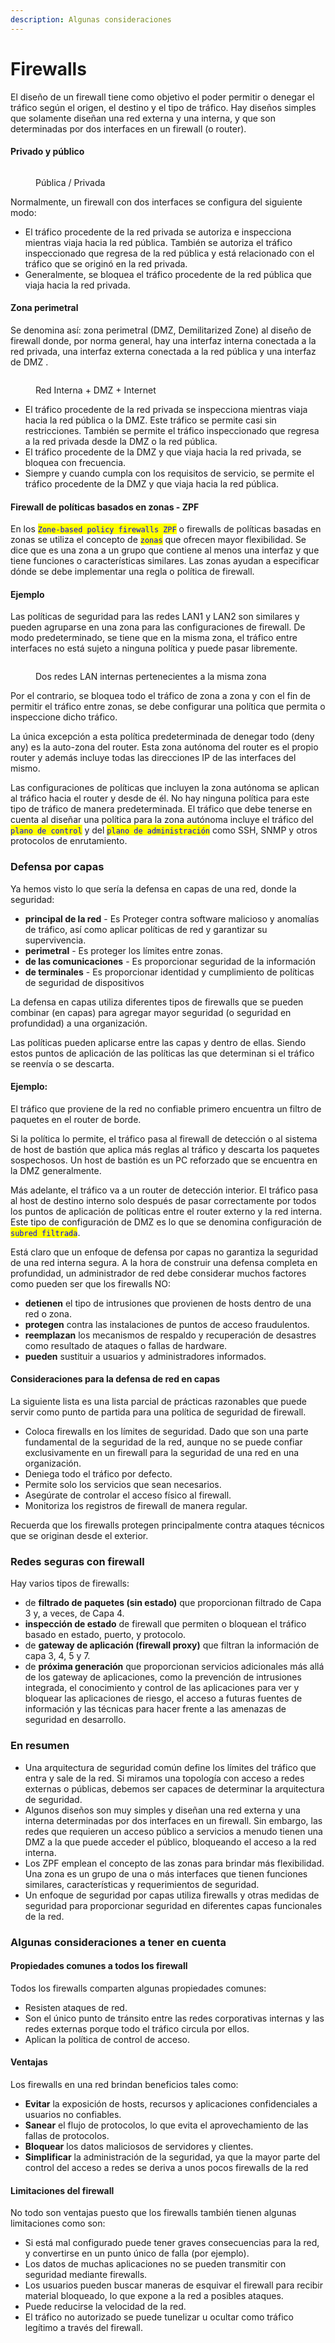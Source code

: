```yaml
---
description: Algunas consideraciones
---
```


# Firewalls

El diseño de un firewall tiene como objetivo el poder permitir o denegar el tráfico según el origen, el destino y el tipo de tráfico. Hay diseños simples que solamente diseñan una red externa y una interna, y que son determinadas por dos interfaces en un firewall (o router).

#### Privado y público

<figure><img src="../../.gitbook/assets/image (10) (4).png" alt=""><figcaption><p>Pública / Privada</p></figcaption></figure>



Normalmente, un firewall con dos interfaces se configura del siguiente modo:

* El tráfico procedente de la red privada se autoriza e inspecciona mientras viaja hacia la red pública. También se autoriza el tráfico inspeccionado que regresa de la red pública y está relacionado con el tráfico que se originó en la red privada.
* Generalmente, se bloquea el tráfico procedente de la red pública que viaja hacia la red privada.

#### Zona perimetral

Se denomina así:  zona perimetral (DMZ, Demilitarized Zone) al diseño de firewall donde, por norma general, hay una interfaz interna conectada a la red privada, una interfaz externa conectada a la red pública y una interfaz de DMZ .

<figure><img src="../../.gitbook/assets/image (31).png" alt=""><figcaption><p>Red Interna + DMZ + Internet</p></figcaption></figure>

* El tráfico procedente de la red privada se inspecciona mientras viaja hacia la red pública o la DMZ. Este tráfico se permite casi sin restricciones. También se permite el tráfico inspeccionado que regresa a la red privada desde la DMZ o la red pública.
* El tráfico procedente de la DMZ y que viaja hacia la red privada, se bloquea con frecuencia.
* Siempre y cuando cumpla con los requisitos de servicio,  se permite el tráfico procedente de la DMZ y que viaja hacia la red pública.

#### Firewall de políticas basados en zonas - ZPF

En los <mark style="color:blue;">`Zone-based policy firewalls ZPF`</mark> o firewalls de políticas basadas en zonas  se utiliza el concepto de <mark style="color:blue;">`zonas`</mark> que ofrecen mayor flexibilidad. Se dice que es una zona a un grupo que contiene al menos una interfaz y que tiene funciones o características similares. Las zonas ayudan a especificar dónde se debe implementar una regla o política de firewall.&#x20;

#### Ejemplo

Las políticas de seguridad para las redes LAN1 y LAN2 son similares y pueden agruparse en una zona para las configuraciones de firewall. De modo predeterminado, se tiene que en la misma zona, el tráfico entre interfaces no está sujeto a ninguna política y puede pasar libremente.&#x20;

<figure><img src="../../.gitbook/assets/image.png" alt=""><figcaption><p>Dos redes LAN internas pertenecientes a la misma zona</p></figcaption></figure>

Por el contrario, se bloquea todo el tráfico de zona a zona y con el fin de permitir el tráfico entre zonas, se debe configurar una política que permita o inspeccione dicho tráfico.

La única excepción a esta política predeterminada de denegar todo (deny any) es la auto-zona del router. Esta zona autónoma del router es el propio router y además incluye todas las direcciones IP de las interfaces del mismo.&#x20;

Las configuraciones de políticas que incluyen la zona autónoma se aplican al tráfico hacia el router y desde de él. No hay ninguna política para este tipo de tráfico de manera predeterminada. El tráfico que debe tenerse en cuenta al diseñar una política para la zona autónoma incluye el tráfico del <mark style="color:blue;">`plano de control`</mark> y del <mark style="color:blue;">`plano de administración`</mark> como SSH, SNMP y otros protocolos de enrutamiento.

### Defensa por capas

Ya hemos visto lo que sería la defensa en capas de una red, donde la seguridad:

* **principal de la red** - Es Proteger contra software malicioso y anomalías de tráfico, así como aplicar políticas de red y garantizar su supervivencia.
* **perimetral** - Es proteger los límites entre zonas.
* **de las comunicaciones** - Es proporcionar seguridad de la información
* **de terminales** - Es proporcionar identidad y cumplimiento de políticas de seguridad de dispositivos

La defensa en capas utiliza diferentes tipos de firewalls que se pueden combinar (en capas) para agregar mayor seguridad (o seguridad en profundidad) a una organización.&#x20;

Las políticas pueden aplicarse entre las capas y dentro de ellas. Siendo estos puntos de aplicación de las políticas las que determinan si el tráfico se reenvía o se descarta.&#x20;

#### Ejemplo:&#x20;

El tráfico que proviene de la red no confiable primero encuentra un filtro de paquetes en el router de borde.&#x20;

Si la política lo permite, el tráfico pasa al firewall de detección o al sistema de host de bastión que aplica más reglas al tráfico y descarta los paquetes sospechosos. Un host de bastión es un PC reforzado que se encuentra en la DMZ generalmente.&#x20;

Más adelante, el tráfico va a un router de detección interior. El tráfico pasa al host de destino interno solo después de pasar correctamente por todos los puntos de aplicación de políticas entre el router externo y la red interna. Este tipo de configuración de DMZ es lo que se denomina configuración de <mark style="color:blue;">`subred filtrada`</mark>.

Está claro que un enfoque de defensa por capas no garantiza la seguridad de una red interna segura. A la hora de construir una defensa completa en profundidad, un administrador de red debe considerar muchos factores como pueden ser que los firewalls NO:

* **detienen** el tipo de intrusiones que provienen de hosts dentro de una red o zona.
* **protegen** contra las instalaciones de puntos de acceso fraudulentos.
* **reemplazan** los mecanismos de respaldo y recuperación de desastres como resultado de ataques o fallas de hardware.
* **pueden** sustituir a usuarios y administradores informados.

#### Consideraciones para la defensa de red en capas

La siguiente lista es una lista parcial de prácticas razonables que puede servir como punto de partida para una política de seguridad de firewall.

* Coloca firewalls en los límites de seguridad. Dado que son una parte fundamental de la seguridad de la red, aunque no se puede confiar exclusivamente en un firewall para la seguridad de una red en una organización.
* Deniega todo el tráfico por defecto.
* Permite solo los servicios que sean necesarios.
* Asegúrate de controlar el acceso físico al firewall.
* Monitoriza los registros de firewall de manera regular.

Recuerda que los firewalls protegen principalmente contra ataques técnicos que se originan desde el exterior.

### Redes seguras con firewall

Hay varios tipos de firewalls:

* de **filtrado de paquetes (sin estado)** que proporcionan filtrado de Capa 3 y, a veces, de Capa 4.
* **inspección de estado** de firewall que permiten o bloquean el tráfico basado en estado, puerto, y protocolo.
* de **gateway de aplicación (firewall proxy)** que filtran la información de capa 3, 4, 5 y 7.
* de **próxima generación** que proporcionan servicios adicionales más allá de los gateway de aplicaciones, como la prevención de intrusiones integrada, el conocimiento y control de las aplicaciones para ver y bloquear las aplicaciones de riesgo, el acceso a futuras fuentes de información y las técnicas para hacer frente a las amenazas de seguridad en desarrollo.

### En resumen

* Una arquitectura de seguridad común define los límites del tráfico que entra y sale de la red. Si miramos una topología con acceso a redes externas o públicas, debemos ser capaces de determinar la arquitectura de seguridad.&#x20;
* Algunos diseños son muy simples y diseñan una red externa y una interna determinadas por dos interfaces en un firewall. Sin embargo, las redes que requieren un acceso público a servicios a menudo tienen una DMZ a la que puede acceder el público, bloqueando el acceso a la red interna.&#x20;
* Los ZPF emplean el concepto de las zonas para brindar más flexibilidad. Una zona es un grupo de una o más interfaces que tienen funciones similares, características y requerimientos de seguridad.&#x20;
* Un enfoque de seguridad por capas utiliza firewalls y otras medidas de seguridad para proporcionar seguridad en diferentes capas funcionales de la red.

### Algunas consideraciones a tener en cuenta

#### Propiedades comunes a todos los firewall

Todos los firewalls comparten algunas propiedades comunes:

* Resisten ataques de red.
* Son el único punto de tránsito entre las redes corporativas internas y las redes externas porque todo el tráfico circula por ellos.
* Aplican la política de control de acceso.

#### Ventajas

Los firewalls en una red brindan beneficios tales como:

* **Evitar** la exposición de hosts, recursos y aplicaciones confidenciales a usuarios no confiables.
* **Sanear** el flujo de protocolos, lo que evita el aprovechamiento de las fallas de protocolos.
* **Bloquear** los datos maliciosos de servidores y clientes.
* **Simplificar** la administración de la seguridad, ya que la mayor parte del control del acceso a redes se deriva a unos pocos firewalls de la red

#### Limitaciones del firewall

No todo son ventajas puesto que los firewalls también tienen algunas limitaciones como son:

* Si está mal configurado puede tener graves consecuencias para la red, y convertirse en un punto único de falla (por ejemplo).
* Los datos de muchas aplicaciones no se pueden transmitir con seguridad mediante firewalls.
* Los usuarios pueden buscar maneras de esquivar el firewall para recibir material bloqueado, lo que expone a la red a posibles ataques.
* Puede reducirse la velocidad de la red.
* El tráfico no autorizado se puede tunelizar u ocultar como tráfico legítimo a través del firewall.
